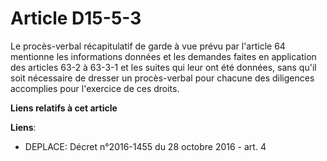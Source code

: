 # Article D15-5-3

Le procès-verbal récapitulatif de garde à vue prévu par l'article 64 mentionne les informations données et les demandes
faites en application des articles 63-2 à 63-3-1 et les suites qui leur ont été données, sans qu'il soit nécessaire de
dresser un procès-verbal pour chacune des diligences accomplies pour l'exercice de ces droits.

**Liens relatifs à cet article**

**Liens**:

  - DEPLACE: Décret n°2016-1455 du 28 octobre 2016 - art. 4
